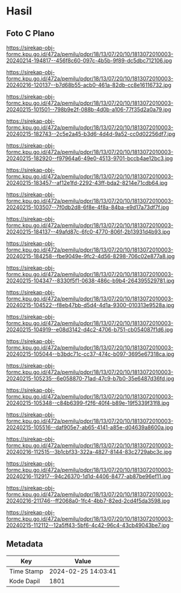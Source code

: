 # Hasil

## Foto C Plano

https://sirekap-obj-formc.kpu.go.id/472a/pemilu/pdpr/18/13/07/20/10/1813072010003-20240214-194817--456f8c60-097c-4b5b-9f89-dc5dbc712106.jpg

https://sirekap-obj-formc.kpu.go.id/472a/pemilu/pdpr/18/13/07/20/10/1813072010003-20240216-120137--b7d68b55-acb0-461a-82db-cc8e16116732.jpg

https://sirekap-obj-formc.kpu.go.id/472a/pemilu/pdpr/18/13/07/20/10/1813072010003-20240215-101501--798b9e2f-088b-4d0b-a106-77f35d2a0a79.jpg

https://sirekap-obj-formc.kpu.go.id/472a/pemilu/pdpr/18/13/07/20/10/1813072010003-20240215-182743--2c5e2a45-b3d6-4d4d-9a52-cc0d02256df7.jpg

https://sirekap-obj-formc.kpu.go.id/472a/pemilu/pdpr/18/13/07/20/10/1813072010003-20240215-182920--f97964a6-49e0-4513-9701-bccb4ae12bc3.jpg

https://sirekap-obj-formc.kpu.go.id/472a/pemilu/pdpr/18/13/07/20/10/1813072010003-20240215-183457--af12e1fd-2292-43ff-bda2-8214e71cdb64.jpg

https://sirekap-obj-formc.kpu.go.id/472a/pemilu/pdpr/18/13/07/20/10/1813072010003-20240215-103507--7f0db2d8-6f8e-4f8a-84ba-e9d17a73df7f.jpg

https://sirekap-obj-formc.kpu.go.id/472a/pemilu/pdpr/18/13/07/20/10/1813072010003-20240215-184137--49afd87c-6fc0-4770-806f-2b13931d4b93.jpg

https://sirekap-obj-formc.kpu.go.id/472a/pemilu/pdpr/18/13/07/20/10/1813072010003-20240215-184258--fbe9049e-9fc2-4d56-8298-706c02e877a8.jpg

https://sirekap-obj-formc.kpu.go.id/472a/pemilu/pdpr/18/13/07/20/10/1813072010003-20240215-104347--8330f5f1-0638-486c-b9b4-264395529781.jpg

https://sirekap-obj-formc.kpu.go.id/472a/pemilu/pdpr/18/13/07/20/10/1813072010003-20240215-104522--f8eb47bb-d5d4-4d1a-9300-010313e9528a.jpg

https://sirekap-obj-formc.kpu.go.id/472a/pemilu/pdpr/18/13/07/20/10/1813072010003-20240215-104919--e08d3142-d4c2-4706-b751-cb054087f1d6.jpg

https://sirekap-obj-formc.kpu.go.id/472a/pemilu/pdpr/18/13/07/20/10/1813072010003-20240215-105044--b3bdc71c-cc37-474c-b097-3695e67318ca.jpg

https://sirekap-obj-formc.kpu.go.id/472a/pemilu/pdpr/18/13/07/20/10/1813072010003-20240215-105235--6e058870-71ad-47c9-b7b0-35e6487d36fd.jpg

https://sirekap-obj-formc.kpu.go.id/472a/pemilu/pdpr/18/13/07/20/10/1813072010003-20240215-105348--c84b6399-f2f6-40f4-b89e-19f5339f31f8.jpg

https://sirekap-obj-formc.kpu.go.id/472a/pemilu/pdpr/18/13/07/20/10/1813072010003-20240215-105516--daf905e7-ab65-4141-a85e-d04639a8600a.jpg

https://sirekap-obj-formc.kpu.go.id/472a/pemilu/pdpr/18/13/07/20/10/1813072010003-20240216-112515--3b1cbf33-322a-4827-8144-83c2729abc3c.jpg

https://sirekap-obj-formc.kpu.go.id/472a/pemilu/pdpr/18/13/07/20/10/1813072010003-20240216-112917--94c26370-1d1d-4406-8477-ab87be96ef11.jpg

https://sirekap-obj-formc.kpu.go.id/472a/pemilu/pdpr/18/13/07/20/10/1813072010003-20240216-211746--ff2068a0-1fc4-4bb7-82ed-2cd4f5da3598.jpg

https://sirekap-obj-formc.kpu.go.id/472a/pemilu/pdpr/18/13/07/20/10/1813072010003-20240215-112112--12a5ff43-5bf6-4c42-96c4-43cb49043be7.jpg


## Metadata

| Key        | Value               |
| ---------- | ------------------- |
| Time Stamp | 2024-02-25 14:03:41 |
| Kode Dapil | 1801                |



